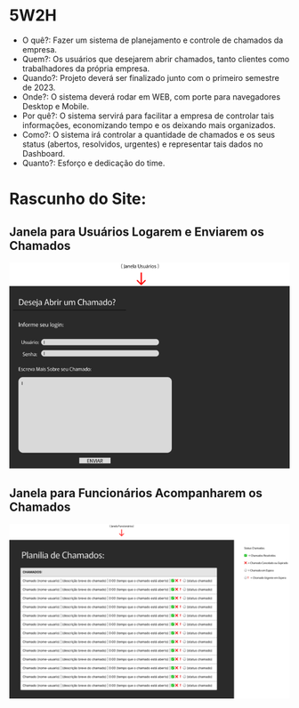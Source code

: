 # 5W2H

- O quê?: Fazer um sistema de planejamento e controle de chamados da empresa.
- Quem?: Os usuários que desejarem abrir chamados, tanto clientes como trabalhadores da própria empresa.
- Quando?: Projeto deverá ser finalizado junto com o primeiro semestre de 2023.
- Onde?: O sistema deverá rodar em WEB, com porte para navegadores Desktop e Mobile.
- Por quê?: O sistema servirá para facilitar a empresa de controlar tais informações, economizando tempo e os deixando mais organizados.
- Como?: O sistema irá controlar a quantidade de chamados e os seus status (abertos, resolvidos, urgentes) e representar tais dados no Dashboard.
- Quanto?: Esforço e dedicação do time.

# Rascunho do Site:

## Janela para Usuários Logarem e Enviarem os Chamados 
![janelausuario](midias/janelausuario.png)


## Janela para Funcionários Acompanharem os Chamados  
![janelafuncionarios](midias/janelafuncionarios.png)

